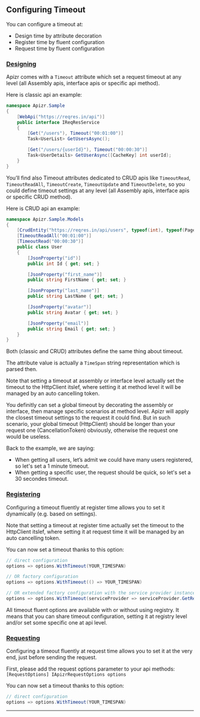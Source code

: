 ﻿## Configuring Timeout

You can configure a timeout at:
- Design time by attribute decoration
- Register time by fluent configuration
- Request time by fluent configuration

### [Designing](#tab/tabid-designing)

Apizr comes with a `Timeout` attribute which set a request timeout at any level (all Assembly apis, interface apis or specific api method).

Here is classic api an example:
```csharp
namespace Apizr.Sample
{
    [WebApi("https://reqres.in/api")]
    public interface IReqResService
    {
        [Get("/users"), Timeout("00:01:00")]
        Task<UserList> GetUsersAsync();

        [Get("/users/{userId}"), Timeout("00:00:30")]
        Task<UserDetails> GetUserAsync([CacheKey] int userId);
    }
}
```

You’ll find also Timeout attributes dedicated to CRUD apis like `TimeoutRead`, `TimeoutReadAll`, `TimeoutCreate`, `TimeoutUpdate` and `TimeoutDelete`, so you could define timeout settings at any level (all Assembly apis, interface apis or specific CRUD method).

Here is CRUD api an example:
```csharp
namespace Apizr.Sample.Models
{
    [CrudEntity("https://reqres.in/api/users", typeof(int), typeof(PagedResult<>))]
    [TimeoutReadAll("00:01:00")]
    [TimeoutRead("00:00:30")]
    public class User
    {
        [JsonProperty("id")]
        public int Id { get; set; }

        [JsonProperty("first_name")]
        public string FirstName { get; set; }

        [JsonProperty("last_name")]
        public string LastName { get; set; }

        [JsonProperty("avatar")]
        public string Avatar { get; set; }

        [JsonProperty("email")]
        public string Email { get; set; }
    }
}
```

Both (classic and CRUD) attributes define the same thing about timeout.

The attribute value is actually a `TimeSpan` string representation which is parsed then.

Note that setting a timeout at assembly or interface level actually set the timeout to the HttpClient itslef, where setting it at method level it will be managed by an auto cancelling token.

You definitly can set a global timeout by decorating the assembly or interface, then manage specific scenarios at method level.
Apizr will apply the closest timeout settings to the request it could find. 
But in such scenario, your global timeout (HttpClient) should be longer than your request one (CancellationToken) obviously, otherwise the request one would be useless.

Back to the example, we are saying:

- When getting all users, let’s admit we could have many users registered, so let's set a 1 minute timeout.
- When getting a specific user, the request should be quick, so let's set a 30 secondes timeout.

### [Registering](#tab/tabid-registering)

Configuring a timeout fluently at register time allows you to set it dynamically (e.g. based on settings).

Note that setting a timeout at register time actually set the timeout to the HttpClient itslef, where setting it at request time it will be managed by an auto cancelling token.

You can now set a timeout thanks to this option:

```csharp
// direct configuration
options => options.WithTimeout(YOUR_TIMESPAN)

// OR factory configuration
options => options.WithTimeout(() => YOUR_TIMESPAN)

// OR extended factory configuration with the service provider instance
options => options.WithTimeout(serviceProvider => serviceProvider.GetRequiredService<IYourSettingsService>().YOUR_TIMESPAN)
```

All timeout fluent options are available with or without using registry. 
It means that you can share timeout configuration, setting it at registry level and/or set some specific one at api level.

### [Requesting](#tab/tabid-requesting)

Configuring a timeout fluently at request time allows you to set it at the very end, just before sending the request.

First, please add the request options parameter to your api methods: ```[RequestOptions] IApizrRequestOptions options```

You can now set a timeout thanks to this option:
```csharp
// direct configuration
options => options.WithTimeout(YOUR_TIMESPAN)
```

***
